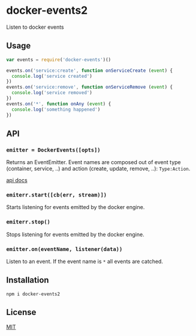 # docker-events2
Listen to docker events

## Usage
```js
var events = require('docker-events')()

events.on('service:create', function onServiceCreate (event) {
  console.log('service created')
})
events.on('service:remove', function onServiceRemove (event) {
  console.log('service removed')
})
events.on('*', function onAny (event) {
  console.log('something happened')
})
```

## API
### `emitter = DockerEvents([opts])`
Returns an EventEmitter. Event names are composed out of event type
(container, service, ..) and action (create, update, remove, ..): `Type:Action`.

[api docs](https://docs.docker.com/engine/api/v1.31/#operation/SystemEvents)

### `emiterr.start([cb(err, stream)])`
Starts listening for events emitted by the docker engine.

### `emiterr.stop()`
Stops listening for events emitted by the docker engine.

### `emitter.on(eventName, listener(data))`
Listen to an event. If the event name is `*` all events are catched.

## Installation
```
npm i docker-events2
```
## License
[MIT](https://tldrlegal.com/license/mit-license)

